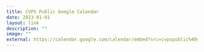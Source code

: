 ```yaml
---
title: CVPS Public Google Calendar
date: 2023-01-01
layout: link
description: ""
image: ""
external: https://calendar.google.com/calendar/embed?src=cvpspublic%40gmail.com&ctz=Asia%2FSingapore
---
```


